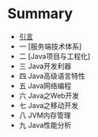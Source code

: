 # Summary

* [引言](README.md)
* 一 [服务端技术体系]
* 二 [Java项目与工程化]
* 三 Java开发利器
* 四 Java高级语言特性
* 五 Java网络编程
* 六 Java之Web开发
* 七 Java之移动开发
* 八 JVM内存管理
* 九 Java性能分析

